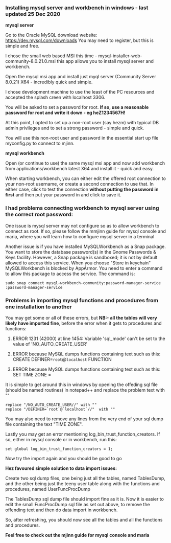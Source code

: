### Installing mysql server and workbench in windows - last updated 25 Dec 2020

**mysql server**

Go to the Oracle MySQL download website:	https://dev.mysql.com/downloads You may need to register, but this is simple and free.

I chose the small web based MSI this time - mysql-installer-web-community-8.0.21.0.msi this app allows you to install mysql server and workbench.

Open the mysql msi app and install just myql server (Community Server 8.0.21) X64 - incredibly quick and simple.
  
I chose development machine to use the least of the PC resources and accepted the splash creen with localhost 3306.

You will be asked to set a password for root.  **If so, use a reasonable password for root and write it down - eg heZ1234567H!** 

At this point, I opted to set up a non-root user (say hezm) with typical DB admin privileges and to set a strong password - simple and quick.

You will use this non-root user and password in the essential start up file myconfig.py to connect to mjinn.

**mysql workbench**

Open (or continue to use) the same mysql msi app and now add workbench from applications/workbench latest X64 and install it - quick and easy.

When starting workbench, you can either edit the offered root connection to your non-root username, or create a second connection to use that. 
In either case, click to test the connection **without putting the password in first** and then put your password in and click to save it.  

### I had problems connecting workbench to mysql server using the correct root password:

One issue is mysql server may not configure so as to allow workbench to connect as root.  If so, please follow the mmjinn guide for mysql console and maria, where you will learn how to configure mysql server in a terminal

Another issue is if you have installed MySQLWorkbench as a Snap package. You want to store the database password(s) in the Gnome Passwords & Keys facility. However, a Snap package is sandboxed; it is not by default allowed to access this service. When you choose "Store in keychain" MySQLWorkbench is blocked by AppArmor. You need to enter a command to allow this package to access the service. The command is:

    sudo snap connect mysql-workbench-community:password-manager-service :password-manager-service

### Problems in importing mysql functions and procedures from one installation to another

You may get some or all of these errors, but **NB:- all the tables will very likely have imported fine**, before the error when it gets to procedures and functions:

1.  ERROR 1231 (42000) at line 1454: Variable 'sql_mode' can't be set to the value of 'NO_AUTO_CREATE_USER'

2.  ERROR because MySQL dumps functions containing text such as this: CREATE DEFINER=`root`@`localhost` FUNCTION

3.  ERROR because MySQL dumps functions containing text such as this: SET TIME ZONE =

It is simple to get around this in windows by opening the offeding sql file (should be named routines) in notepad++ and replace the problem text with ""
  
	replace "/NO_AUTO_CREATE_USER//" with "" 
	replace "/DEFINER=`root`@`localhost`//"  with ""

You may also need to remove any lines from the very end of your sql dump file containing the text "TIME ZONE".

Lastly you may get an error mentioning log_bin_trust_function_creators.  If so, either in mysql console or in workbench, run this:

    set global log_bin_trust_function_creators = 1; 

Now try the import again and you should be good to go

**Hez favoured simple solution to data import issues:**
 
Create two sql dump files, one being just all the tables, named TablesDump, and the other being just the teeny user table along with the functions and procedures, named UserFuncProcDump

The TablesDump sql dump file should import fine as it is.  Now it is easier to edit the small FuncProcDump sql file as set out above, to remove the offending text and then do data import in workbench.  

So, after refreshing, you should now see all the tables and all the functions and procedures.
    
**Feel free to check out the mjinn guide for mysql console and maria**
